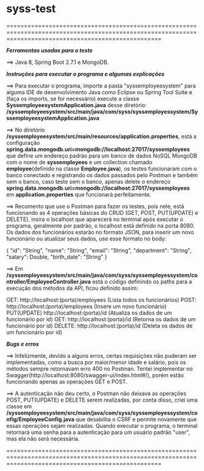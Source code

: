# syss-test

========================================================================================================================================================



***Ferramentas usadas para o teste***

==>       Java 8, Spring Boot 2.7.1 e MongoDB.

***Instruções para executar o programa e algumas explicações***

==>       Para executar o programa, importe a pasta "syssemployeesystem" para alguma
IDE de desenvolvimento Java como Eclipse ou Spring Tool Suite e (faça os imports, se for necessário) execute a classe **SyssemployeesystemApplication.java** desse diretório: **/syssemployeesystem/src/main/java/com/syss/syssemployessystem/SyssemployeesystemApplication.java**

==>       No diretório **/syssemployeesystem/src/main/resources/application.properties**, está a configuração **spring.data.mongodb.uri=mongodb://localhost:27017/syssemployees** que define um endereço padrão para um banco de dados NoSQL MongoDB com o nome de **syssemployees** e um collection chamado **employee**(definido na classe **Employee.java**), os testes funcionaram com o banco conectado e registrando os dados passados pelo Postman e também sem o banco, caso teste sem o banco, apenas delete o endereço **spring.data.mongodb.uri=mongodb://localhost:27017/syssemployees** em **application.properties** que funcionará perfeitamente. 

==>       Recomento que use o Postman para fazer os testes, pois nele, está funcionando as 4 operações básicas do CRUD (GET, POST, PUT(UPDATE) e DELETE), insira o localhost que aparecerá no terminal após executar o programa, geralmente por padrão, o localhost está definido na porta 8080. Os dados dos funcionários estarão no formato JSON, para inserir um novo funcionário ou atualizar seus dados, use esse formato no body:

{
    "id": "String",
    "name": "String",
    "email": "String",
    "department": "String",
    "salary": Double,
    "birth_date": "String"
}

==>       Em **/syssemployeesystem/src/main/java/com/syss/syssemployessystem/controller/EmployeeController.java** está o código definindo os paths para a execução dos métodos da API, ficou definido assim:

GET: http://localhost:(porta)/employees         (Lista todos os funcionários)
POST: http://localhost:(porta)/employees        (Insere um novo funcionário)
PUT(UPDATE) http://localhost:(porta)/id         (Atualiza os dados de um funcionário por id)
GET: http://localhost:(porta)/id                (Retorna os dados de um funcionário por id)
DELETE: http://localhost:(porta)/id             (Deleta os dados de um funcionário por id)


***Bugs e erros***

==>      Infelizmente, devido a alguns erros, certas requisições não puderam ser implementadas, como a busca por maior/menor idade e salário, pois os métodos sempre retornavam erro 400 no Postman. Tentei implementar no Swagger(http://localhost:8080/swagger-ui/index.html#/), porém estão funcionando apenas as operações GET e POST.


==>      A autenticação não deu certo, o Postman não deixava as operações POST, PUT(UPDATE) e DELETE serem realizadas, por conta disso, criei uma classe em **/syssemployeesystem/src/main/java/com/syss/syssemployessystem/config/EmployeeConfig.java** que desabilita o CSRF e permite novamente que essas operações sejam realizadas. Quando executar o programa, o terminal retornará uma senha para a autenticação para um usuário padrão "user", mas ela não será necessária.



========================================================================================================================================================
